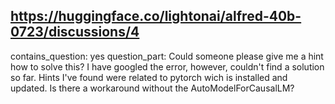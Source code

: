 ## https://huggingface.co/lightonai/alfred-40b-0723/discussions/4

contains_question: yes
question_part: Could someone please give me a hint how to solve this? I have googled the error, however, couldn't find a solution so far. Hints I've found were related to pytorch wich is installed and updated. Is there a workaround without the AutoModelForCausalLM?